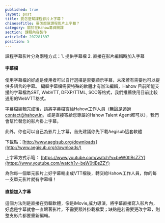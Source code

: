 ```yaml
---
published: true
layout: post
title: 要怎麼幫課程影片上字幕？
chineseTitle: 要怎麼幫課程影片上字幕？
category: 關於在Hahow募資開課
section: 課程內容製作
articleId: 207281397
position: 5
---
```

課程字幕影片分為兩種方式：1. 提供字幕檔 2. 直接在影片編輯時加入字幕

#### 字幕檔

使用字幕檔的好處是使用者可以自行選擇是否要顯示字幕，未來若有需要也可以提供多語言的字幕。
編輯字幕檔需要特殊的軟體才有辦法編輯，Hahow 目前所能支援的字幕檔為SRT, WebVTT, DFXP/TTML, SCC等格式，我們推薦使用目前比較通用的WebVTT格式。

字幕檔編輯完成後，請將字幕檔寄給Hahow工作人員（無論是透過contact@hahow.in，或是直接寄給您專屬的Hahow Talent Agent都可以），我們會幫忙替您的影片掛上字幕。

此外，你也可以自己為影片上字幕，首先建議你先下載Aegisub這套軟體

下載點：[http://www.aegisub.org/downloads](http://www.aegisub.org/downloads/)

上字幕方式示範： [https://www.youtube.com/watch?v=beW0tlBsZZY](https://www.youtube.com/watch?v=beW0tlBsZZY)

為你每一個單元影片上好字幕輸出成VTT檔後，轉交給Hahow工作人員，你的每一支單元影片就有字幕囉！

#### 直接加入字幕

這個方法則是直接在剪輯軟體，像是iMovie,威力導演，將字幕直接寫入影片內，好處是字幕就會一直跟著影片，不需要額外掛載檔案；缺點是若需要更改字幕，則整支影片都要重新編輯。
